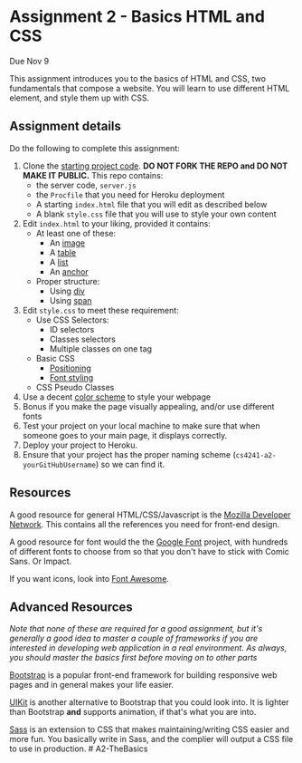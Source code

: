Assignment 2 - Basics HTML and CSS
===

Due Nov 9

This assignment introduces you to the basics of HTML and CSS, two fundamentals that compose a website. You will learn to use different HTML element, and style them up with CSS.

Assignment details
---

Do the following to complete this assignment:

1. Clone the [starting project code](https://github.com/cs4241-16b/A2-TheBasics). **DO NOT FORK THE REPO and DO NOT MAKE IT PUBLIC.** This repo contains:
    * the server code, `server.js`
    * the `Procfile` that you need for Heroku deployment
    * A starting `index.html` file that you will edit as described below
    * A blank `style.css` file that you will use to style your own content
2. Edit `index.html` to your liking, provided it contains:
    * At least one of these:
        * An [image](https://developer.mozilla.org/en-US/docs/Web/HTML/Element/img)
        * A [table](https://developer.mozilla.org/en-US/docs/Web/HTML/Element/table)
        * A [list](https://developer.mozilla.org/en-US/docs/Web/HTML/Element/li)
        * An [anchor](https://developer.mozilla.org/en-US/docs/Web/HTML/Element/a)
    * Proper structure: 
        * Using [div](https://developer.mozilla.org/en-US/docs/Web/HTML/Element/div)
        * Using [span](https://developer.mozilla.org/en-US/docs/Web/HTML/Element/span)
3. Edit `style.css` to meet these requirement:
    * Use CSS Selectors:
        * ID selectors
        * Classes selectors 
        * Multiple classes on one tag
    * Basic CSS 
        * [Positioning](https://developer.mozilla.org/en-US/docs/Web/CSS/position)
        * [Font styling](https://developer.mozilla.org/en-US/docs/Web/CSS/font-style)
    * CSS Pseudo Classes
4. Use a decent [color scheme](https://color.adobe.com/create/color-wheel/) to style your webpage
5. Bonus if you make the page visually appealing, and/or use different fonts 
3. Test your project on your local machine to make sure that when someone goes to your main page, it displays correctly.
4. Deploy your project to Heroku.
5. Ensure that your project has the proper naming scheme (`cs4241-a2-yourGitHubUsername`) so we can find it.

Resources
---

A good resource for general HTML/CSS/Javascript is the [Mozilla Developer Network](https://developer.mozilla.org/en-US/). This contains all the references you need for front-end design.

A good resource for font would the the [Google Font](https://fonts.google.com/) project, with hundreds of different fonts to choose from so that you don't have to stick with Comic Sans. Or Impact.

If you want icons, look into [Font Awesome](http://fontawesome.io/).

Advanced Resources
---
*Note that none of these are required for a good assignment, but it's generally a good idea to master a couple of frameworks if you are interested in developing web application in a real environment. As always, you should master the basics first before moving on to other parts*

[Bootstrap](http://getbootstrap.com/) is a popular front-end framework for building responsive web pages and in general makes your life easier. 

[UIKit](https://getuikit.com/) is another alternative to Bootstrap that you could look into. It is lighter than Bootstrap __and__ supports animation, if that's what you are into. 

[Sass](http://sass-lang.com/) is an extension to CSS that makes maintaining/writing CSS easier and more fun. You basically write in Sass, and the complier will output a CSS file to use in production. # A2-TheBasics
